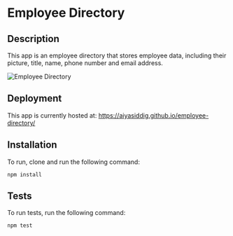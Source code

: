 # Employee Directory

## Description

 This app is an employee directory that stores employee data, including their picture, title, name, phone number and email address. 

   ![Employee Directory](https://user-images.githubusercontent.com/65461462/100174875-28cbc080-2e82-11eb-8491-0c44f8e6a843.PNG)
 
## Deployment

This app is currently hosted at: https://aiyasiddig.github.io/employee-directory/

## Installation

 To run, clone and run the following command:

 ```npm install```

## Tests

 To run tests, run the following command:

 ```npm test```

